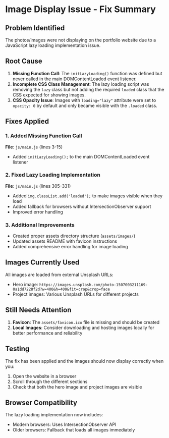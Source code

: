 # Image Display Issue - Fix Summary

## Problem Identified
The photos/images were not displaying on the portfolio website due to a JavaScript lazy loading implementation issue.

## Root Cause
1. **Missing Function Call**: The `initLazyLoading()` function was defined but never called in the main DOMContentLoaded event listener.
2. **Incomplete CSS Class Management**: The lazy loading script was removing the `lazy` class but not adding the required `loaded` class that the CSS expected for showing images.
3. **CSS Opacity Issue**: Images with `loading="lazy"` attribute were set to `opacity: 0` by default and only became visible with the `.loaded` class.

## Fixes Applied

### 1. Added Missing Function Call
**File**: `js/main.js` (lines 3-15)
- Added `initLazyLoading();` to the main DOMContentLoaded event listener

### 2. Fixed Lazy Loading Implementation
**File**: `js/main.js` (lines 305-331)
- Added `img.classList.add('loaded');` to make images visible when they load
- Added fallback for browsers without IntersectionObserver support
- Improved error handling

### 3. Additional Improvements
- Created proper assets directory structure (`assets/images/`)
- Updated assets README with favicon instructions
- Added comprehensive error handling for image loading

## Images Currently Used
All images are loaded from external Unsplash URLs:
- Hero image: `https://images.unsplash.com/photo-1507003211169-0a1dd7228f2d?w=400&h=400&fit=crop&crop=face`
- Project images: Various Unsplash URLs for different projects

## Still Needs Attention
1. **Favicon**: The `assets/favicon.ico` file is missing and should be created
2. **Local Images**: Consider downloading and hosting images locally for better performance and reliability

## Testing
The fix has been applied and the images should now display correctly when you:
1. Open the website in a browser
2. Scroll through the different sections
3. Check that both the hero image and project images are visible

## Browser Compatibility
The lazy loading implementation now includes:
- Modern browsers: Uses IntersectionObserver API
- Older browsers: Fallback that loads all images immediately
